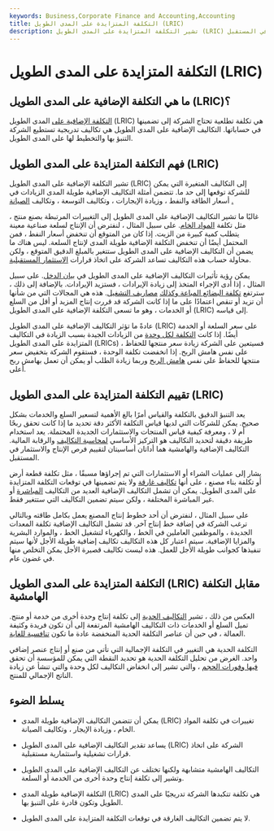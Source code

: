 ```yaml
---
keywords: Business,Corporate Finance and Accounting,Accounting
title: التكلفة المتزايدة على المدى الطويل (LRIC)
description: تشير التكلفة المتزايدة على المدى الطويل (LRIC) إلى التكاليف المتغيرة التي تحسبها الشركة في المستقبل.
---
```


# التكلفة المتزايدة على المدى الطويل (LRIC)
## ما هي التكلفة الإضافية على المدى الطويل (LRIC)؟

[التكلفة الإضافية على](/incrementalcost) المدى الطويل (LRIC) هي تكلفة تطلعية تحتاج الشركة إلى تضمينها في حساباتها. التكاليف الإضافية على المدى الطويل هي تكاليف تدريجية تستطيع الشركة التنبؤ بها والتخطيط لها على المدى الطويل.

## فهم التكلفة المتزايدة على المدى الطويل (LRIC)

تشير التكلفة الإضافية على المدى الطويل (LRIC) إلى التكاليف المتغيرة التي يمكن للشركة توقعها إلى حد ما. تتضمن أمثلة التكاليف الإضافية طويلة المدى الزيادات في أسعار الطاقة والنفط ، وزيادة الإيجارات ، وتكاليف التوسعة ، وتكاليف [الصيانة](/maintenance-expenses) [.](/maintenance-expenses)

غالبًا ما تشير التكاليف الإضافية على المدى الطويل إلى التغييرات المرتبطة بصنع منتج ، مثل تكلفة [المواد الخام](/rawmaterials). على سبيل المثال ، لنفترض أن الإنتاج لسلعة صناعية معينة يتطلب كمية كبيرة من الزيت. إذا كان من المتوقع أن تنخفض أسعار النفط ، فمن المحتمل أيضًا أن تنخفض التكلفة الإضافية طويلة المدى لإنتاج السلعة. ليس هناك ما يضمن أن التكاليف الإضافية على المدى الطويل ستتغير بالمبلغ الدقيق المتوقع ، ولكن محاولة حساب هذه التكاليف تساعد الشركة على اتخاذ قرارات [الاستثمار المستقبلية](/investment).

يمكن رؤية تأثيرات التكاليف الإضافية على المدى الطويل في [بيان الدخل](/incomestatement). على سبيل المثال ، إذا أدى الإجراء المتخذ إلى زيادة الإيرادات ، فستزيد الإيرادات. بالإضافة إلى ذلك ، سترتفع [تكلفة البضائع المباعة وكذلك](/cogs) [مصاريف التشغيل](/operating_expense). هذه هي المجالات التي من شأنها أن تزيد أو تنقص اعتمادًا على ما إذا كانت الشركة قد قررت إنتاج المزيد أو أقل من السلع أو الخدمات ، وهو ما تسعى التكلفة الإضافية على المدى الطويل (LRIC) إلى قياسه.

عادةً ما تؤثر التكاليف الإضافية على المدى الطويل (LRIC) على سعر السلعة أو الخدمة أيضًا. إذا كانت [التكلفة لكل وحدة](/unitcost) من الزيادات الجيدة بسبب الزيادة في التكاليف المتزايدة على المدى الطويل (LRICs) ، فسيتعين على الشركة زيادة سعر منتجها للحفاظ على نفس هامش الربح. إذا انخفضت تكلفة الوحدة ، فستقوم الشركة بتخفيض سعر منتجها للحفاظ على نفس [هامش الربح](/profitmargin) وربما زيادة الطلب أو يمكن أن تعمل بهامش ربح أعلى.

## تقييم التكلفة المتزايدة على المدى الطويل (LRIC)

يعد التنبؤ الدقيق بالتكلفة والقياس أمرًا بالغ الأهمية لتسعير السلع والخدمات بشكل صحيح. يمكن للشركات التي لديها قياس التكلفة الأكثر دقة تحديد ما إذا كانت تحقق ربحًا أم لا ، ومعرفة كيفية قياس المنتجات والاستثمارات الجديدة المحتملة. يعد استخدام طريقة دقيقة لتحديد التكاليف هو التركيز الأساسي [لمحاسبة التكاليف](/cost-accounting) والرقابة المالية. التكاليف الإضافية والهامشية هما أداتان أساسيتان لتقييم فرص الإنتاج والاستثمار في المستقبل.

يشار إلى عمليات الشراء أو الاستثمارات التي تم إجراؤها مسبقًا ، مثل تكلفة قطعة أرض أو تكلفة بناء مصنع ، على أنها [تكاليف غارقة](/sunkcost) ولا يتم تضمينها في توقعات التكلفة المتزايدة على المدى الطويل. يمكن أن تشمل التكاليف الإضافية العديد من التكاليف [المباشرة](/directcost) أو غير المباشرة المختلفة ، ولكن سيتم تضمين التكاليف التي ستتغير فقط.

على سبيل المثال ، لنفترض أن أحد خطوط إنتاج المصنع يعمل بكامل طاقته وبالتالي ترغب الشركة في إضافة خط إنتاج آخر. قد تشمل التكاليف الإضافية تكلفة المعدات الجديدة ، والموظفين العاملين في الخط ، والكهرباء لتشغيل الخط ، والموارد البشرية والمزايا الإضافية. سيتم اعتبار كل هذه التكاليف تكاليف إضافية طويلة الأجل لأنها سيتم تنفيذها كجوانب طويلة الأجل للعمل. هذه ليست تكاليف قصيرة الأجل يمكن التخلص منها في غضون عام.

## التكلفة المتزايدة على المدى الطويل (LRIC) مقابل التكلفة الهامشية

العكس من ذلك ، تشير [التكاليف الحدية](/marginalcostofproduction) إلى تكلفة إنتاج وحدة أخرى من خدمة أو منتج. تميل السلع أو الخدمات ذات التكاليف الهامشية المرتفعة إلى أن تكون فريدة وكثيفة العمالة ، في حين أن عناصر التكلفة الحدية المنخفضة عادة ما تكون [تنافسية للغاية](/competitive-pricing).

التكلفة الحدية هي التغيير في التكلفة الإجمالية التي تأتي من صنع أو إنتاج عنصر إضافي واحد. الغرض من تحليل التكلفة الحدية هو تحديد النقطة التي يمكن للمؤسسة أن تحقق [فيها وفورات الحجم](/economiesofscale) ، والتي تشير إلى انخفاض التكاليف لكل وحدة والتي تنشأ عن زيادة الناتج الإجمالي للمنتج.

## يسلط الضوء

- يمكن أن تتضمن التكاليف الإضافية طويلة المدى (LRIC) تغييرات في تكلفة المواد الخام ، وزيادة الإيجار ، وتكاليف الصيانة.

- يساعد تقدير التكاليف الإضافية على المدى الطويل (LRIC) الشركة على اتخاذ قرارات تشغيلية واستثمارية مستقبلية.

- التكاليف الهامشية متشابهة ولكنها تختلف عن التكاليف الإضافية على المدى الطويل وتشير إلى تكلفة إنتاج وحدة أخرى من الخدمة أو السلعة.

- التكلفة الإضافية طويلة المدى (LRIC) هي تكلفة تتكبدها الشركة تدريجيًا على المدى الطويل وتكون قادرة على التنبؤ بها.

- لا يتم تضمين التكاليف الغارقة في توقعات التكلفة المتزايدة على المدى الطويل.

